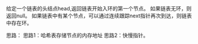 给定一个链表的头结点head,返回链表开始入环的第一个节点。
如果链表无环，则返回null。
如果链表中有某个节点，可以通过连续跟踪next指针再次到达，则链表中存在环。

思路：
思路1：哈希表存储节点的内存地址
思路2：快慢指针。
